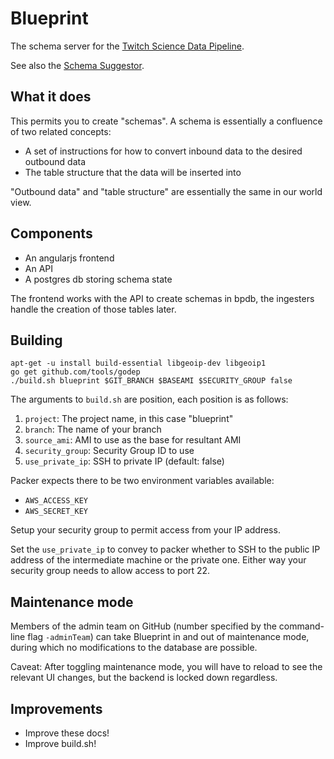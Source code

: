 # Blueprint

The schema server for the
[Twitch Science Data Pipeline](https://github.com/TwitchScience).

See also the [Schema Suggestor](./schema_suggestor/README.md).

## What it does

This permits you to create "schemas". A schema is essentially a
confluence of two related concepts:

 * A set of instructions for how to convert inbound data to the
   desired outbound data
 * The table structure that the data will be inserted into

"Outbound data" and "table structure" are essentially the same in our
world view.

## Components

 + An angularjs frontend
 + An API
 + A postgres db storing schema state

The frontend works with the API to create schemas in bpdb, the ingesters handle the
creation of those tables later.

## Building

```
apt-get -u install build-essential libgeoip-dev libgeoip1
go get github.com/tools/godep
./build.sh blueprint $GIT_BRANCH $BASEAMI $SECURITY_GROUP false
```

The arguments to `build.sh` are position, each position is as follows:

 1. `project`: The project name, in this case "blueprint"
 2. `branch`: The name of your branch
 3. `source_ami`: AMI to use as the base for resultant AMI
 4. `security_group`: Security Group ID to use
 5. `use_private_ip`: SSH to private IP (default: false)

Packer expects there to be two environment variables available:

 * `AWS_ACCESS_KEY`
 * `AWS_SECRET_KEY`

Setup your security group to permit access from your IP address.

Set the `use_private_ip` to convey to packer whether to SSH to the
public IP address of the intermediate machine or the private one.
Either way your security group needs to allow access to port 22.

## Maintenance mode
Members of the admin team on GitHub (number specified by the command-line flag
`-adminTeam`) can take Blueprint in and out of maintenance mode, during which
no modifications to the database are possible.

Caveat: After toggling maintenance mode, you will have to reload to see the
relevant UI changes, but the backend is locked down regardless.

## Improvements

 * Improve these docs!
 * Improve build.sh!
